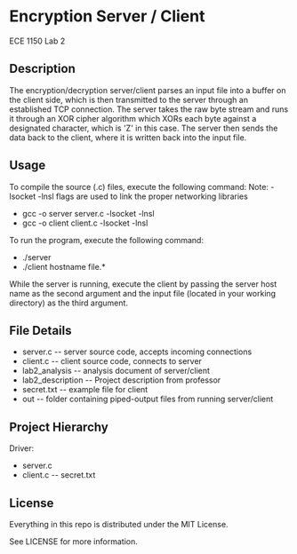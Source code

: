 # Encryption Server / Client

ECE 1150 Lab 2

## Description

The encryption/decryption server/client parses an input file into a buffer on the client side, which
is then transmitted to the server through an established TCP connection. The server takes the raw
byte stream and runs it through an XOR cipher algorithm which XORs each byte against a designated
character, which is 'Z' in this case. The server then sends the data back to the client, where
it is written back into the input file.

## Usage

To compile the source (.c) files, execute the following command:
Note: -lsocket -lnsl flags are used to link the proper networking libraries

* gcc -o server server.c -lsocket -lnsl
* gcc -o client client.c -lsocket -lnsl

To run the program, execute the following command:

* ./server
* ./client hostname file.*

While the server is running, execute the client by passing the server host name as the second argument and the input 
file (located in your working directory) as the third argument.

## File Details

* server.c -- server source code, accepts incoming connections
* client.c -- client source code, connects to server
* lab2_analysis -- analysis document of server/client
* lab2_description -- Project description from professor
* secret.txt -- example file for client
* out -- folder containing piped-output files from running server/client

## Project Hierarchy

Driver:

* server.c 
* client.c -- secret.txt

## License

Everything in this repo is distributed under the MIT License.

See LICENSE for more information.
